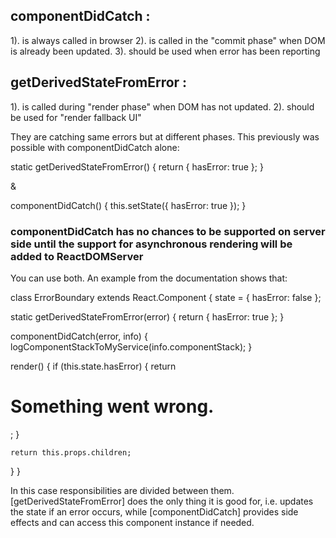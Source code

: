 ## componentDidCatch :

1). is always called in browser
2). is called in the "commit phase" when DOM is already been updated.
3). should be used when error has been reporting

## getDerivedStateFromError :

1). is called during "render phase" when DOM has not updated.
2). should be used for "render fallback UI"

They are catching same errors but at different phases. This previously was possible with componentDidCatch alone:

static getDerivedStateFromError() {
return { hasError: true };
}

&

componentDidCatch() {
this.setState({ hasError: true });
}

### componentDidCatch has no chances to be supported on server side until the support for asynchronous rendering will be added to ReactDOMServer

You can use both. An example from the documentation shows that:

class ErrorBoundary extends React.Component {
state = { hasError: false };

static getDerivedStateFromError(error) {
return { hasError: true };
}

componentDidCatch(error, info) {
logComponentStackToMyService(info.componentStack);
}

render() {
if (this.state.hasError) {
return <h1>Something went wrong.</h1>;
}

    return this.props.children;

}
}

In this case responsibilities are divided between them. [getDerivedStateFromError] does the only thing it is good for, i.e. updates the state if an error occurs, while [componentDidCatch] provides side effects and can access this component instance if needed.
